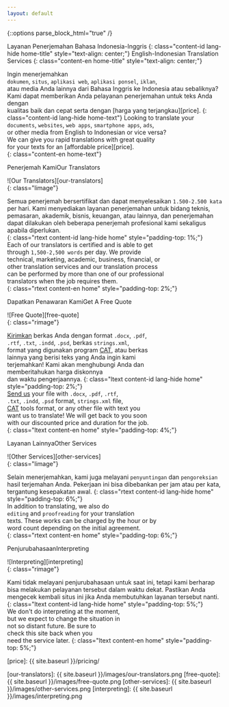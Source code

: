 ```yaml
---
layout: default
---
```


{::options parse_block_html="true" /}
<script>
   $(document).ready(function(){
      $('.page-content').closest('div.wrapper').removeClass('wrapper');
      $('.page-content').fullpage({
      });
   });
</script>

<div class="section shadow-night">
<div class="main">

Layanan Penerjemahan Bahasa Indonesia-Inggris
{: class="content-id lang-hide home-title" style="text-align: center;"}
English-Indonesian Translation Services
{: class="content-en home-title" style="text-align: center;"}

Ingin menerjemahkan   
`dokumen`, `situs`, `aplikasi web`, `aplikasi ponsel`, `iklan`,  
atau media Anda lainnya dari Bahasa Inggris ke Indonesia atau sebaliknya?  
Kami dapat memberikan Anda pelayanan penerjemahan untuk teks Anda dengan  
kualitas baik dan cepat serta dengan [harga yang terjangkau][price]. 
{: class="content-id lang-hide home-text"}
Looking to translate your  
`documents`, `websites`, `web apps`, `smartphone apps`, `ads`,  
or other media from English to Indonesian or vice versa?   
We can give you rapid translations with great quality  
for your texts for an [affordable price][price].  
{: class="content-en home-text"}

</div>
</div>

<div class="section mirage">
<span class="playfair content-id lang-hide">Penerjemah Kami</span><span class="playfair content-en">Our Translators</span>

![Our Translators][our-translators]  
{: class="limage"}  

Semua penerjemah bersertifikat dan dapat menyelesaikan `1.500-2.500 kata` 
per hari. Kami menyediakan layanan penerjemahan untuk bidang teknis, 
pemasaran, akademik, bisnis, keuangan, atau lainnya, dan penerjemahan dapat 
dilakukan oleh beberapa penerjemah profesional kami sekaligus apabila 
diperlukan.  
{: class="rtext content-id lang-hide home" style="padding-top: 1%;"}  
Each of our translators is certified and is able to get  
through `1,500-2,500 words` per day. We provide  
technical, marketing, academic, business, financial, or   
other translation services and our translation process  
can be performed by more than one of our professional  
translators when the job requires them.   
{: class="rtext content-en home" style="padding-top: 2%;"}  

</div>

<div class="section virgin-america">
<span class="playfair content-id lang-hide">Dapatkan Penawaran Kami</span><span class="playfair content-en">Get A Free Quote</span>

![Free Quote][free-quote]  
{: class="rimage"}  

[Kirimkan][contact-us] berkas Anda dengan format `.docx`, `.pdf`,  
`.rtf`, `.txt`, `.indd`, `.psd`, berkas `strings.xml`,  
format yang digunakan program [CAT][cat-wiki], atau berkas  
lainnya yang berisi teks yang Anda ingin kami  
terjemahkan! Kami akan menghubungi Anda dan  
memberitahukan harga diskonnya   
dan waktu pengerjaannya.
{: class="ltext content-id lang-hide home" style="padding-top: 2%;"}  
[Send us][contact-us] your file with `.docx`, `.pdf`, `.rtf`,  
`.txt`, `.indd`, `.psd` format, `strings.xml` file,  
[CAT][cat-wiki] tools  format, or any other file with text you  
want us to translate! We will get back to you soon  
with our discounted price and duration for the job.  
{: class="ltext content-en home" style="padding-top: 4%;"}  

</div>

<div class="section dirty-fog">
<span class="playfair content-id lang-hide">Layanan Lainnya</span><span class="playfair content-en">Other Services</span>

![Other Services][other-services]  
{: class="limage"}  
  
Selain menerjemahkan, kami juga melayani 
`penyuntingan`  dan `pengoreksian` hasil 
terjemahan Anda. Pekerjaan ini bisa dibebankan 
per jam atau per kata, tergantung kesepakatan awal. 
{: class="rtext content-id lang-hide home" style="padding-top: 6%;"}  
In addition to translating, we also do  
`editing` and `proofreading` for your translation  
texts. These works can be charged by the hour or by  
word count depending on the initial agreement.  
{: class="rtext content-en home" style="padding-top: 6%;"}  

</div>

<div class="section ash">
<span class="playfair content-id lang-hide">Penjurubahasaan</span><span class="playfair content-en">Interpreting</span>

![Interpreting][interpreting]  
{: class="rimage"}  
  
Kami tidak melayani penjurubahasaan untuk saat ini, tetapi kami berharap 
bisa melakukan pelayanan tersebut dalam waktu dekat. Pastikan Anda mengecek 
kembali situs ini jika Anda membutuhkan layanan tersebut nanti.  
{: class="ltext content-id lang-hide home" style="padding-top: 5%;"}  
We don't do interpreting at the moment,   
but we expect to change the situation in  
not so distant future. Be sure to  
check this site back when you  
need the service later. 
{: class="ltext content-en home" style="padding-top: 5%;"}  

</div>  

[contact-us]: mailto:settrans.eits@gmail.com "SetTrans.EITS@gmail.com"
[cat-wiki]: https://en.wikipedia.org/wiki/Computer-assisted_translation 
"Computer-assisted translation"
[price]: {{ site.baseurl }}/pricing/


[our-translators]: {{ site.baseurl }}/images/our-translators.png
[free-quote]: {{ site.baseurl }}/images/free-quote.png
[other-services]: {{ site.baseurl }}/images/other-services.png
[interpreting]: {{ site.baseurl }}/images/interpreting.png
